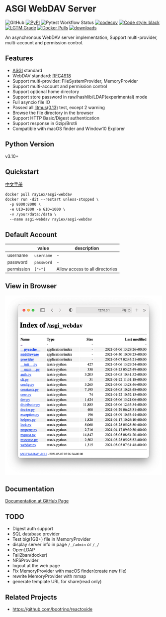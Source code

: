 # ASGI WebDAV Server

![GitHub](https://img.shields.io/github/license/rexzhang/asgi-webdav)
[![PyPI](https://img.shields.io/pypi/v/ASGIWebDAV)](https://pypi.org/project/ASGIWebDAV)
![Pytest Workflow Status](https://github.com/rexzhang/asgi-webdav/actions/workflows/check-pytest.yml/badge.svg)
[![codecov](https://codecov.io/gh/rexzhang/asgi-webdav/branch/main/graph/badge.svg?token=6D961MCCWN)](https://codecov.io/gh/rexzhang/asgi-webdav)
[![Code style: black](https://img.shields.io/badge/code%20style-black-000000.svg)](https://github.com/psf/black)
[![LGTM Grade](https://img.shields.io/lgtm/grade/python/github/rexzhang/asgi-webdav)](https://lgtm.com/projects/g/rexzhang/asgi-webdav)
[![Docker Pulls](https://img.shields.io/docker/pulls/ray1ex/asgi-webdav)](https://hub.docker.com/r/ray1ex/asgi-webdav)
[![downloads](https://img.shields.io/github/downloads/rexzhang/asgi-webdav/total)](https://github.com/rexzhang/asgi-webdav/releases)

An asynchronous WebDAV server implementation, Support multi-provider, multi-account and permission control.

## Features

- [ASGI](https://asgi.readthedocs.io) standard
- WebDAV standard: [RFC4918](https://www.ietf.org/rfc/rfc4918.txt)
- Support multi-provider: FileSystemProvider, MemoryProvider
- Support multi-account and permission control
- Support optional home directory
- Support store password in raw/hashlib/LDAP(experimental) mode
- Full asyncio file IO
- Passed all [litmus(0.13)](http://www.webdav.org/neon/litmus) test, except 2 warning
- Browse the file directory in the browser
- Support HTTP Basic/Digest authentication
- Support response in Gzip/Brotli
- Compatible with macOS finder and Window10 Explorer

## Python Version

v3.10+

## Quickstart

[中文手册](https://rexzhang.github.io/asgi-webdav/zh/)

```shell
docker pull ray1ex/asgi-webdav
docker run -dit --restart unless-stopped \
  -p 8000:8000 \
  -e UID=1000 -e GID=1000 \
  -v /your/data:/data \
  --name asgi-webdav ray1ex/asgi-webdav
```

## Default Account

|            | value      | description                     |
|------------|------------|---------------------------------|
| username   | `username` | -                               |
| password   | `password` | -                               |
| permission | `["+"]`    | Allow access to all directories |

## View in Browser

![](docs/web-dir-browser-screenshot.png)

## Documentation

[Documentation at GitHub Page](https://rexzhang.github.io/asgi-webdav/)

## TODO

- Digest auth support
- SQL database provider
- Test big(1GB+) file in MemoryProvider
- display server info in page `/_/admin` or `/_/`
- OpenLDAP
- Fail2ban(docker)
- NFSProvider
- logout at the web page
- Fix MemoryProvider with macOS finder(create new file)
- rewrite MemoryProvider with mmap
- generate template URL for share(read only)

## Related Projects

- https://github.com/bootrino/reactoxide
